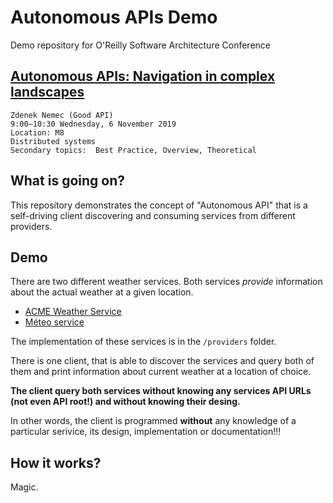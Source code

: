 # Autonomous APIs Demo

Demo repository for O'Reilly Software Architecture Conference

## [Autonomous APIs: Navigation in complex landscapes](https://conferences.oreilly.com/software-architecture/sa-eu/public/schedule/detail/79145)

```
Zdenek Nemec (Good API)
9:00–10:30 Wednesday, 6 November 2019
Location: M8
Distributed systems
Secondary topics:  Best Practice, Overview, Theoretical
```

## What is going on?

This repository demonstrates the concept of "Autonomous API" that is a self-driving client discovering and consuming services from different providers.

## Demo

There are two different weather services. Both services *provide* information about the actual weather at a given location. 

- [ACME Weather Service](https://app.swaggerhub.com/apis/goodapi/acme-weather/1.0.0)
- [Méteo service](https://app.swaggerhub.com/apis/goodapi/meteoservice/1.0.0)

The implementation of these services is in the `/providers` folder.

There is one client, that is able to discover the services and query both of them and print information about current weather at a location of choice.

**The client query both services without knowing any services API URLs (not even API root!) and without knowing their desing.**

In other words, the client is programmed **without** any knowledge of a particular serivice, its design, implementation or documentation!!!


## How it works? 
Magic.


